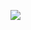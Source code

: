 <p align="left">
  <img src="https://api.boot.dev/v1/users/public/aa271f2e-fa81-4917-bcd5-88cd1c5aa460/thumbnail" >
</p>
